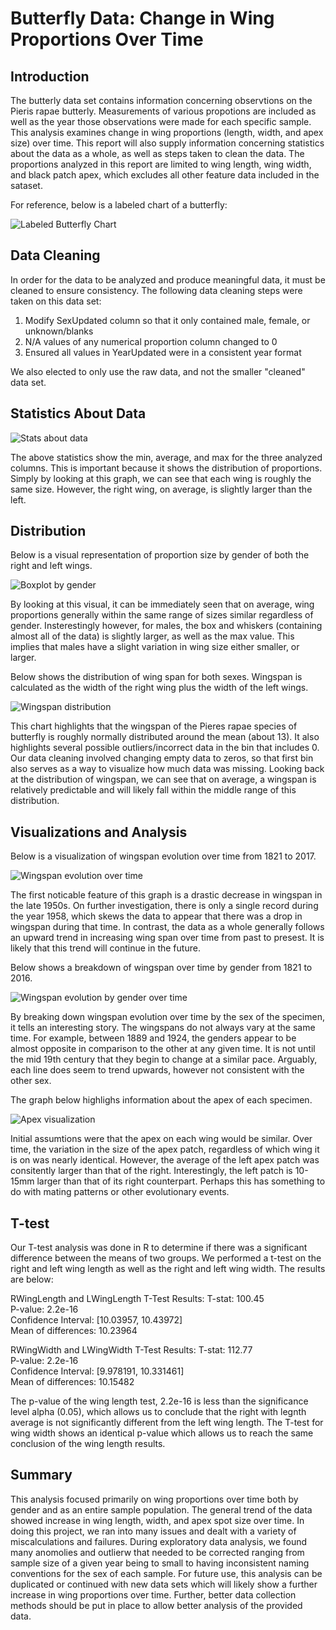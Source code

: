 # Butterfly Data: Change in Wing Proportions Over Time
## Introduction
The butterly data set contains information concerning observtions on the Pieris rapae butterly. Measurements of various propotions are included as well as the year those observations were made for each specific sample. This analysis examines change in wing proportions (length, width, and apex size) over time. This report will also supply information concerning statistics about the data as a whole, as well as steps taken to clean the data. The proportions analyzed in this report are limited to wing length, wing width, and black patch apex, which excludes all other feature data included in the sataset.

For reference, below is a labeled chart of a butterfly:

![Labeled Butterfly Chart](Visualizations/butterfly-anatomy.jpg)

## Data Cleaning
In order for the data to be analyzed and produce meaningful data, it must be cleaned to ensure consistency. The following data cleaning steps were taken on this data set: 
1. Modify SexUpdated column so that it only contained male, female, or unknown/blanks
2. N/A values of any numerical proportion column changed to 0
3. Ensured all values in YearUpdated were in a consistent year format

We also elected to only use the raw data, and not the smaller "cleaned" data set. 

## Statistics About Data

![Stats about data](Visualizations/proportion_stats.jpg)

The above statistics show the min, average, and max for the three analyzed columns. This is important because it shows the distribution of proportions. Simply by looking at this graph, we can see that each wing is roughly the same size. However, the right wing, on average, is slightly larger than the left. 

## Distribution
Below is a visual representation of proportion size by gender of both the right and left wings. 

![Boxplot by gender](Visualizations/box_by_gender.jpg)

By looking at this visual, it can be immediately seen that on average, wing proportions generally within the same range of sizes similar regardless of gender. Insterestingly however, for males, the box and whiskers (containing almost all of the data) is slightly larger, as well as the max value. This implies that males have a slight variation in wing size either smaller, or larger.

Below shows the distribution of wing span for both sexes. Wingspan is calculated as the width of the right wing plus the width of the left wings. 

![Wingspan distribution](Visualizations/hist_wingspan.jpg)

This chart highlights that the wingspan of the Pieres rapae species of butterfly is roughly normally distributed around the mean (about 13). It also highlights several possible outliers/incorrect data in the bin that includes 0. Our data cleaning involved changing empty data to zeros, so that first bin also serves as a way to visualize how much data was missing. Looking back at the distribution of wingspan, we can see that on average, a wingspan is relatively predictable and will likely fall within the middle range of this distribution. 

## Visualizations and Analysis
Below is a visualization of wingspan evolution over time from 1821 to 2017. 

![Wingspan evolution over time](Visualizations/all_wingspan_overtime.jpg)

The first noticable feature of this graph is a drastic decrease in wingspan in the late 1950s. On further investigation, there is only a single record during the year 1958, which skews the data to appear that there was a drop in wingspan during that time. In contrast, the data as a whole generally follows an upward trend in increasing wing span over time from past to presest. It is likely that this trend will continue in the future. 

Below shows a breakdown of wingspan over time by gender from 1821 to 2016. 

![Wingspan evolution by gender over time](Visualizations/gender_over_time.jpg)

By breaking down wingspan evolution over time by the sex of the specimen, it tells an interesting story. The wingspans do not always vary at the same time. For example, between 1889 and 1924, the genders appear to be almost opposite in comparison to the other at any given time. It is not until the mid 19th century that they begin to change at a similar pace. Arguably, each line does seem to trend upwards, however not consistent with the other sex. 

The graph below highlighs information about the apex of each specimen.

![Apex visualization](Visualizations/apex_over_time.jpg)

Initial assumtions were that the apex on each wing would be similar. Over time, the variation in the size of the apex patch, regardless of which wing it is on was nearly identical. However, the average of the left apex patch was consitently larger than that of the right. Interestingly, the left patch is 10-15mm larger than that of its right counterpart. Perhaps this has something to do with mating patterns or other evolutionary events. 


## T-test
Our T-test analysis was done in R to determine if there was a significant difference between the means of two groups. We performed a t-test on the right and left wing length as well as the right and left wing width. The results are below: 

RWingLength and LWingLength T-Test Results: 
T-stat: 100.45 <br>
P-value: 2.2e-16<br>
Confidence Interval: [10.03957, 10.43972]<br>
Mean of differences: 10.23964<br>

RWingWidth and LWingWidth T-Test Results: 
T-stat: 112.77<br>
P-value: 2.2e-16<br>
Confidence Interval: [9.978191, 10.331461]<br>
Mean of differences: 10.15482<br>

The p-value of the wing length test, 2.2e-16 is less than the significance level alpha (0.05), which allows us to conclude that the right with legnth average is not significantly different from the left wing length. The T-test for wing width shows an identical p-value which allows us to reach the same conclusion of the wing length results. 

## Summary
This analysis focused primarily on wing proportions over time both by gender and as an entire sample population. The general trend of the data showed increase in wing length, width, and apex spot size over time. In doing this project, we ran into many issues and dealt with a variety of miscalculations and failures. During exploratory data analysis, we found many anomolies and outlierw that needed to be corrected ranging from sample size of a given year being to small to having inconsistent naming conventions for the sex of each sample. For future use, this analysis can be duplicated or continued with new data sets which will likely show a further increase in wing proportions over time. Further, better data collection methods should be put in place to allow better analysis of the provided data. 

